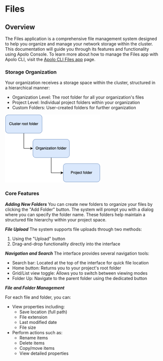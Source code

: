 # Files

## Overview

The Files application is a comprehensive file management system designed to help you organize and manage your network storage within the cluster. This documentation will guide you through its features and functionality using Apolo Console. To learn more about how to manage the Files app with Apolo CLI, visit the [Apolo CLI Files app](../../../cli/apps/files.md) page.

### **Storage Organization**

Your organization receives a storage space within the cluster, structured in a hierarchical manner:

* Organization Level: The root folder for all your organization's files
* Project Level: Individual project folders within your organization
* Custom Folders: User-created folders for further organization

![](../../../.gitbook/assets/FilesAppStructure.png)

### **Core Features**

_**Adding New Folders**_ You can create new folders to organize your files by clicking the "Add Folder" button. The system will prompt you with a dialog where you can specify the folder name. These folders help maintain a structured file hierarchy within your project space.

_**File Upload**_ The system supports file uploads through two methods:

1. Using the "Upload" button
2. Drag-and-drop functionality directly into the interface

_**Navigation and Search**_ The interface provides several navigation tools:

* Search bar: Located at the top of the interface for quick file location
* Home button: Returns you to your project's root folder
* Grid/List view toggle: Allows you to switch between viewing modes
* Folder Up: Navigate to the parent folder using the dedicated button

_**File and Folder Management**_&#x20;

For each file and folder, you can:

* View properties including:
  * Save location (full path)
  * File extension
  * Last modified date
  * File size
* Perform actions such as:
  * Rename items
  * Delete items
  * Copy/move items
  * View detailed properties
